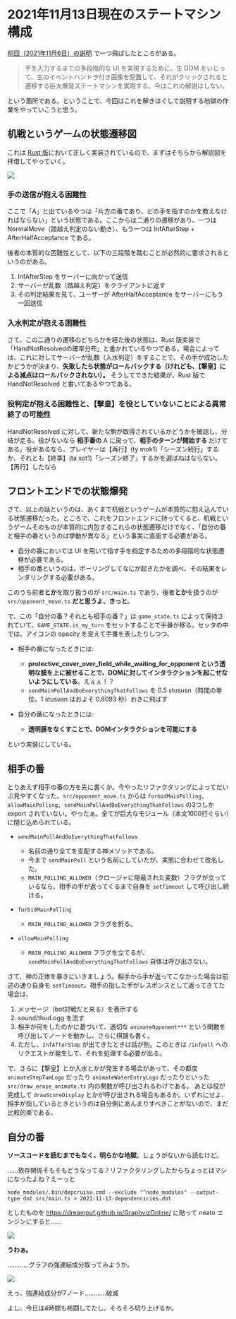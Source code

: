 # 2021年11月13日現在のステートマシン構成

[前回（2021年11月6日）の説明](https://github.com/jurliyuuri/cerke_online_alpha/blob/master/2021-11-06-current-situation.md) で一つ飛ばしたところがある。

> 手を入力するまでの多段階的な UI を実現するために、生 DOM をいじって、生のイベントハンドラ付き画像を配置して、それがクリックされると遷移する巨大爆発ステートマシンを実現する。今はこれの解説はしない。

という箇所である。ということで、今回はこれを解きほぐして説明する地獄の作業をやっていこうと思う。

## 机戦というゲームの状態遷移図
これは [Rust 版](https://docs.rs/cetkaik_full_state_transition/0.2.11/cetkaik_full_state_transition/index.html)において正しく実装されているので、まずはそちらから解説図を拝借してやっていく。

![](https://cdn.discordapp.com/attachments/718706286757150790/908928056419303424/unknown.png)

### 手の送信が抱える困難性

ここで「A」と出ているやつは「片方の番であり、どの手を指すのかを教えなければならない」という状態である。ここからは二通りの遷移があり、一つはNormalMove（踏越え判定のない動き）、もう一つは InfAfterStep + AfterHalfAcceptance である。

後者の本質的な困難性として、以下の三段階を踏むことが必然的に要求されるというのがある。

1. InfAfterStep をサーバーに向かって送信
2. サーバーが乱数（踏越え判定）をクライアントに返す
3. その判定結果を見て、ユーザーが AfterHalfAcceptance をサーバーにもう一回送信

### 入水判定が抱える困難性

さて、この二通りの遷移のどちらかを経た後の状態は、Rust 版実装で「HandNotResolvedの確率分布」と書かれているやつである。場合によっては、これに対してサーバーが乱数（入水判定）をすることで、その手が成功したかどうかが決まり、**失敗したら状態がロールバックする（けれども、【撃皇】による減点はロールバックされない）。** そうしてできた結果が、Rust 版で HandNotResolved と書いてあるやつである。

### 役判定が抱える困難性と、【撃皇】を役としていないことによる異常終了の可能性

HandNotResolved に対して、新たな駒が取得されているかどうかを確認し、分岐が走る。役がないなら **相手番の** A に戻って、**相手のターンが開始する** だけである。役があるなら、プレイヤーは【再行】(ty mok1)「シーズン続行」するか、それとも【終季】(ta xot1)「シーズン終了」するかを選ばねばならない。【再行】したなら

## フロントエンドでの状態爆発
さて、以上の話というのは、あくまで机戦というゲームが本質的に抱え込んでいる状態遷移だった。ところで、これをフロントエンドに持ってくると、机戦というゲームそのものが本質的に内包するこれらの状態遷移だけでなく、「自分の番と相手の番というのは挙動が異なる」という事実に直面する必要がある。

* 自分の番においては UI を用いて指す手を指定するための多段階的な状態遷移が必要である。
* 相手の番というのは、ポーリングしてなにが起きたかを調べ、その結果をレンダリングする必要がある。

このうち前者**とか**を取り扱うのが `src/main.ts` であり、後者**とか**を扱うのが `src/opponent_move.ts` **だと思うよ、きっと**。

で、この「自分の番？それとも相手の番？」は `game_state.ts` によって保持されていて、`GAME_STATE.is_my_turn` をセットすることで手番が移る。セッタの中では、アイコンの opacity を変えて手番を表したりしつつ、

* 相手の番になったときには:
    * **protective_cover_over_field_while_waiting_for_opponent という透明な膜を上に被せることで、DOMに対してインタラクションを起こせないようにしている**。えぇぇ！？
    * `sendMainPollAndDoEverythingThatFollows` を 0.5 stususn（時間の単位。1 stususn はおよそ 0.8093 秒）おきに飛ばす

* 自分の番になったときには:
    * **透明膜をなくすことで、DOMインタラクションを可能にする**

という実装にしている。

## 相手の番

とりあえず相手の番の方を先に書くか。今やったリファクタリングによってだいぶ見やすくなった。`src/opponent_move.ts` からは `forbidMainPolling,  allowMainPolling, sendMainPollAndDoEverythingThatFollows` の3つしか export されていない。やったぁ。全てが巨大なモジュール（本文1000行ぐらい）に閉じ込められている。

* `sendMainPollAndDoEverythingThatFollows` 
    * 名前の通り全てを支配する神メソッドである。
    * 今まで `sendMainPoll` という名前にしていたが、実態に合わせて改名した。
    * `MAIN_POLLING_ALLOWED`（クロージャに隠蔽された変数）フラグが立っているなら、相手の手が返ってくるまで自身を `setTimeout` して呼び出し続ける。

* `forbidMainPolling`
    *  `MAIN_POLLING_ALLOWED` フラグを折る。

* `allowMainPolling`
    *  `MAIN_POLLING_ALLOWED` フラグを立てるが、`sendMainPollAndDoEverythingThatFollows` 自体は呼び出さない。

さて、神の正体を暴きにいきましょう。相手から手が返ってこなかった場合は前述の通り自身を `setTimeout`。相手の指した手がレスポンスとして返ってきてた場合は、

1. メッセージ（bot対戦だと来る）を表示する
2. sound/thud.ogg を流す
3. 相手が何をしたのかに基づいて、適切な `animateOpponent***` という関数を呼び出してノードを動かし、さらに棋譜も書く。
4. ただし、`InfAfterStep` が出てきたときは話が別。このときは `/infpoll` へのリクエストが発生して、それを処理する必要が出る。

で、さらに【撃皇】とか入水とかが発生する場合があって、その都度 `animateStepTamLogo` だったり `animateWaterEntryLogo` だったりといった `src/draw_erase_animate.ts` 内の関数が呼び出されるわけである。 あとは役が完成して `drawScoreDisplay` とかが呼び出される場合もあるか。いずれにせよ、相手が指しているときというのは自分側にあんまりすべきことがないので、まだ比較的楽である。

## 自分の番

**ソースコードを読むまでもなく、明らかな地獄**。しょうがないから読むけど。

……依存関係そもそもどうなってる？リファクタリングしたからちょっとはマシになったよね？えーっと

```
node_modules/.bin/depcruise.cmd --exclude "^node_modules" --output-type dot src/main.ts > 2021-11-13-dependencicies.dot
```

としたものを https://dreampuf.github.io/GraphvizOnline/ に貼って neato エンジンにすると……

![](https://raw.githubusercontent.com/jurliyuuri/cerke_online_alpha/master/2021-11-13-dependencies.png)

**うわぁ。**

…………グラフの強連結成分取ってみようか。

![](https://raw.githubusercontent.com/jurliyuuri/cerke_online_alpha/master/2021-11-13-strongly-connected-component.png)

えっ、強連結成分が7ノード…………破滅

よし、今日は4時間も格闘してたし、そろそろ切り上げるか。